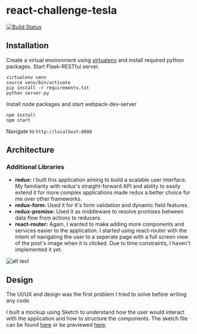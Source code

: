 # react-challenge-tesla

[![Build Status](https://travis-ci.com/roshancvp/react-challenge-tesla.svg?token=DzBp2wNpQSAVzWZNdfwR&branch=master)](https://travis-ci.com/roshancvp/react-challenge-tesla)

Installation
------------
Create a virtual environment using [virtualenv](https://virtualenv.pypa.io/en/stable/) and install required python packages. Start Flask-RESTful server.
```
virtualenv venv
source venv/bin/activate
pip install -r requirements.txt
python server.py
```

Install node packages and start webpack-dev-server
```
npm install
npm start
```

Navigate to `http://localhost:8080`

Architecture
------------

### Additional Libraries
* **redux:** I built this application aiming to build a scalable user interface. My familiarity with redux's straight-forward API and ability to easily extend it for more complex applications made redux a better choice for me over other frameworks.
* **redux-form:** Used it for it's form validation and dynamic field features.
* **redux-promise:** Used it as middleware to resolve promises between data flow from actions to reducers.
* **react-router:** Again, I wanted to make adding more components and services easier to the application. I started using react-router with the intent of navigating the user to a seperate page with a full screen view of the post's image when it is clicked. Due to time constraints, I haven't implemented it yet. 

![alt text](http://i.imgur.com/Bap7UUd.png "Application Architecture Diagram")

Design
------------

The UI/UX and design was the first problem I tried to solve before writing any code. 

I built a mockup using Sketch to understand how the user would interact with the application and how to structure the components. The sketch file can be found [here](https://github.com/roshancvp/react-challenge-tesla/tree/master/design) or be previewed [here](https://sketch.cloud/s/VP98).

